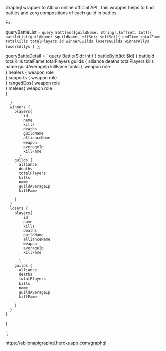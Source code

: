 Graphql wrapper to Albion online official API , this wrapper helps to find battles and zerg compositions of each guild in battles . 


Ex: 

 queryBattleList = `query Battles($guildName: String!,$offSet: Int!){
	battleList(guildName: $guildName, offSet: $offSet){
		endTime
		totalFame
		totalKills
		totalPlayers
		id
		winnerGuilds
		losersGuilds
		winnerAllys
		losersAllys
	}
}`;

 queryBattleDetail = `
query Battle($id: Int!) {
	battleById(id: $id) {
	  battleId
	  totalKills
	  totalFame
	  totalPlayers
	  guilds {
		alliance
		deaths
		totalPlayers
		kills
		name
		guildAverageIp
		killFame
		tanks {
			weapon
			role	
		}
		healers	{
			weapon
			role	
		}
		supports {
			weapon
			role	
		}
		rangedDps{
			weapon
			role	
		}
		melees{
			weapon
			role	
		}

	  }
	  winners {
		players{
			id
			name
			kills
			deaths
			guildName
			allianceName
			weapon
			averageIp
			killFame
		  }
		guilds {
		  alliance
		  deaths
		  totalPlayers
		  kills
		  name
		  guildAverageIp
		  killFame
		  
		}
	  }
	  losers {
		players{
			id
			name
			kills
			deaths
			guildName
			allianceName
			weapon
			averageIp
			killFame
			
		  }
		guilds {
		  alliance
		  deaths
		  totalPlayers
		  kills
		  name
		  guildAverageIp
		  killFame
		  
		}
	  }
	}
  }

`;

https://ablionapigraphql.herokuapp.com/graphql
